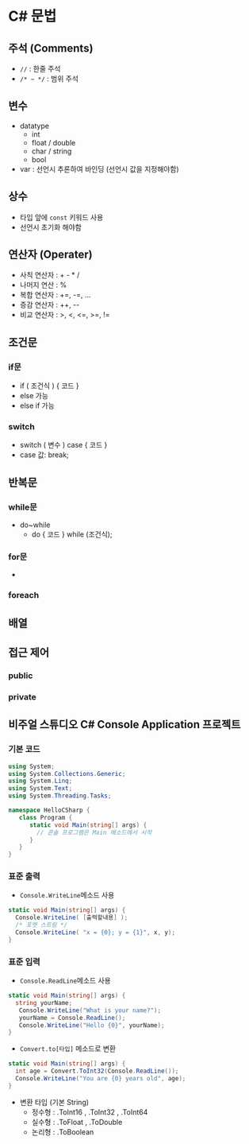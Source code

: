 # C# 문법

## 주석 (Comments)
- `//` : 한줄 주석
- `/* ~ */` : 범위 주석

## 변수
- datatype
  - int
  - float / double
  - char / string
  - bool
- var : 선언시 추론하여 바인딩 (선언시 값을 지정해야함)

## 상수
- 타입 앞에 `const` 키워드 사용
- 선언시 초기화 해야함

## 연산자 (Operater)
- 사칙 연산자 : + - * /
- 나머지 연산 : %
- 복합 연산자 : +=, -=, ...
- 증감 연산자 : ++, --
- 비교 연산자 : >, <, <=, >=, !=

## 조건문
### if문
- if ( 조건식 ) { 코드 }
 - else 가능
 - else if 가능
 
### switch
- switch ( 변수 ) case { 코드 }
- case 값: break;

## 반복문
### while문
- do~while
  - do { 코드 } while (조건식);
### for문
  -
### foreach

## 배열

## 접근 제어
### public
### private


## 비주얼 스튜디오 C# Console Application 프로젝트

### 기본 코드
```cs
using System;
using System.Collections.Generic;
using System.Linq;
using System.Text;
using System.Threading.Tasks;

namespace HelloCSharp {
   class Program {
      static void Main(string[] args) {
        // 콘솔 프로그램은 Main 메소드에서 시작
      }
   }
}
```

### 표준 출력

- `Console.WriteLine`메소드 사용

```cs
static void Main(string[] args) {
  Console.WriteLine( [출력할내용] );
  /* 포멧 스트링 */
  Console.WriteLine( "x = {0}; y = {1}", x, y);
}
```

### 표준 입력

- `Console.ReadLine`메소드 사용

```cs
static void Main(string[] args) {
  string yourName;
   Console.WriteLine("What is your name?");
   yourName = Console.ReadLine();
   Console.WriteLine("Hello {0}", yourName);
}
```

- `Convert.to[타입]` 메소드로 변환

```cs
static void Main(string[] args) {
  int age = Convert.ToInt32(Console.ReadLine());
  Console.WriteLine("You are {0} years old", age);
}
```
- 변환 타입 (기본 String)
  - 정수형 : .ToInt16 , .ToInt32 , .ToInt64
  - 실수형 : .ToFloat , .ToDouble
  - 논리형 : .ToBoolean
